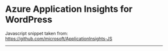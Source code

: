 # Azure Application Insights for WordPress

Javascript snippet taken from:
https://github.com/microsoft/ApplicationInsights-JS

---